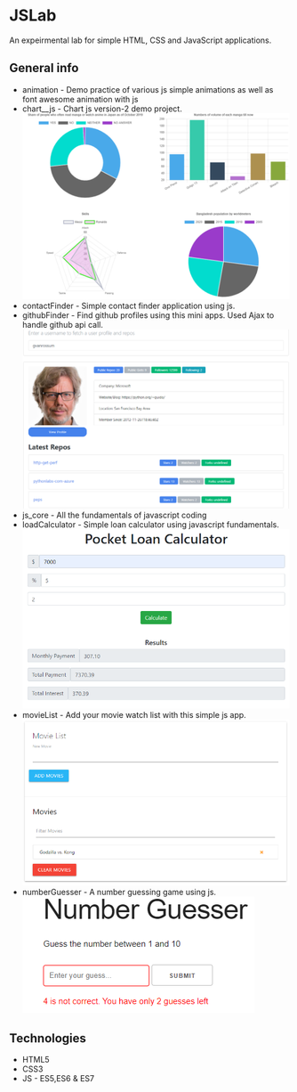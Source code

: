 # JSLab
An expeirmental lab for simple HTML, CSS and JavaScript applications. 

## General info
* animation - Demo practice of various js simple animations as well as font awesome animation with js
* chart__js - Chart js version-2 demo project.
![Example screenshot](./chart__js/chartjs.png)
* contactFinder - Simple contact finder application using js.
* githubFinder - Find github profiles using this mini apps. Used Ajax to handle github api call.
![Example screenshot](./githubfinder/gitfind.png)
* js_core - All the fundamentals of javascript coding
* loadCalculator - Simple loan calculator using javascript fundamentals. 
![Example screenshot](./loanCalculator/loanCalc.png)
* movieList - Add your movie watch list with this simple js app.
![Example screenshot](./movieList/movieList.png)
* numberGuesser - A number guessing game using js.<br>
![Example screenshot](./numberGuesser/guess.png)

## Technologies
* HTML5
* CSS3
* JS - ES5,ES6 & ES7
